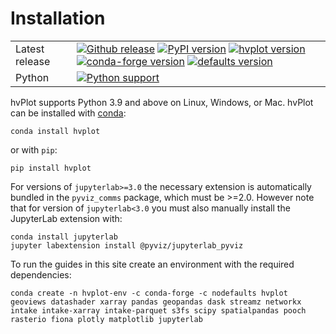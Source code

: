 # Installation

|    |    |
| --- | --- |
| Latest release | [![Github release](https://img.shields.io/github/release/holoviz/hvplot.svg?label=tag&colorB=11ccbb)](https://github.com/holoviz/hvplot/releases) [![PyPI version](https://img.shields.io/pypi/v/hvplot.svg?colorB=cc77dd)](https://pypi.python.org/pypi/hvplot) [![hvplot version](https://img.shields.io/conda/v/pyviz/hvplot.svg?colorB=4488ff&style=flat)](https://anaconda.org/pyviz/hvplot) [![conda-forge version](https://img.shields.io/conda/v/conda-forge/hvplot.svg?label=conda%7Cconda-forge&colorB=4488ff)](https://anaconda.org/conda-forge/hvplot) [![defaults version](https://img.shields.io/conda/v/anaconda/hvplot.svg?label=conda%7Cdefaults&style=flat&colorB=4488ff)](https://anaconda.org/anaconda/hvplot) |
| Python | [![Python support](https://img.shields.io/pypi/pyversions/hvplot.svg)](https://pypi.org/project/hvplot/) |

hvPlot supports Python 3.9 and above on Linux, Windows, or Mac. hvPlot can be installed with [conda](https://conda.io/en/latest/):

    conda install hvplot

or with `pip`:

    pip install hvplot

For versions of `jupyterlab>=3.0` the necessary extension is automatically bundled in the `pyviz_comms` package, which must be >=2.0. However note that for version of `jupyterlab<3.0` you must also manually install the JupyterLab extension with:

    conda install jupyterlab
    jupyter labextension install @pyviz/jupyterlab_pyviz

To run the guides in this site create an environment with the required dependencies:

    conda create -n hvplot-env -c conda-forge -c nodefaults hvplot geoviews datashader xarray pandas geopandas dask streamz networkx intake intake-xarray intake-parquet s3fs scipy spatialpandas pooch rasterio fiona plotly matplotlib jupyterlab
